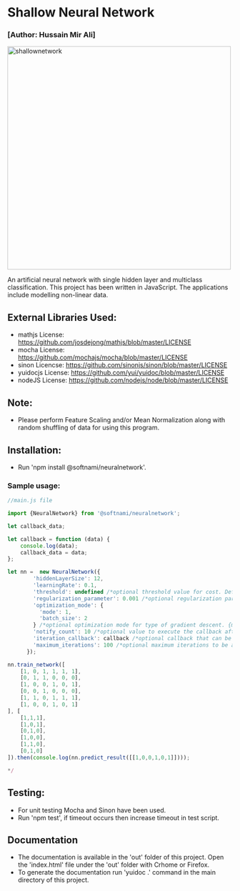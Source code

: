 # Shallow Neural Network 
### [Author: Hussain Mir Ali]

<img src="https://upload.wikimedia.org/wikipedia/commons/1/1e/Artificial_Neural_Network.jpg"  width="500px" alt="shallownetwork"></img>

An artificial neural network with single hidden layer and multiclass classification. This project has been written in JavaScript. The applications include modelling non-linear data.

## External Libraries Used:
* mathjs License: https://github.com/josdejong/mathjs/blob/master/LICENSE
* mocha License: https://github.com/mochajs/mocha/blob/master/LICENSE
* sinon Licencse: https://github.com/sinonjs/sinon/blob/master/LICENSE
* yuidocjs License: https://github.com/yui/yuidoc/blob/master/LICENSE
* nodeJS License: https://github.com/nodejs/node/blob/master/LICENSE

## Note: 
* Please perform Feature Scaling and/or Mean Normalization along with random shuffling of data for using this program.

## Installation:
*  Run 'npm install @softnami/neuralnetwork'.

### Sample usage:

```javascript
//main.js file

import {NeuralNetwork} from '@softnami/neuralnetwork';

let callback_data;

let callback = function (data) {
    console.log(data);
    callback_data = data;
};

let nn =  new NeuralNetwork({
        'hiddenLayerSize': 12,
        'learningRate': 0.1,
        'threshold': undefined /*optional threshold value for cost. Defaults to 1/(e^3).*/ ,
        'regularization_parameter': 0.001 /*optional regularization parameter to prevent overfitting. Defaults to 0.01.*/ ,
        'optimization_mode': {
          'mode': 1,
          'batch_size': 2
        } /*optional optimization mode for type of gradient descent. {mode:1, 'batch_size': <your size>} for mini-batch and {mode: 0} for batch. Defaults to batch gradient descent.*/ ,
        'notify_count': 10 /*optional value to execute the callback after every x number of iterations. Defaults to 100. */ ,
        'iteration_callback': callback /*optional callback that can be used for getting cost and iteration value on every notify count. Defaults to empty function.*/ ,
        'maximum_iterations': 100 /*optional maximum iterations to be allowed. Defaults to 1000.*/
      });

nn.train_network([
    [1, 0, 1, 1, 1, 1],
    [0, 1, 1, 0, 0, 0],
    [1, 0, 0, 1, 0, 1],
    [0, 0, 1, 0, 0, 0],
    [1, 1, 0, 1, 1, 1],
    [1, 0, 0, 1, 0, 1]
], [
    [1,1,1],
    [1,0,1],
    [0,1,0],
    [1,0,0],
    [1,1,0],
    [0,1,0]
]).then(console.log(nn.predict_result([[1,0,0,1,0,1]])));  

*/
```

## Testing:
* For unit testing Mocha and Sinon have been used. 
* Run 'npm test', if timeout occurs then increase timeout in test script.

## Documentation
*  The documentation is available in the 'out' folder of this project. Open the 'index.html' file under the 'out' folder with Crhome or Firefox.
*  To generate the  documentation run 'yuidoc .' command in the main directory of this project.
